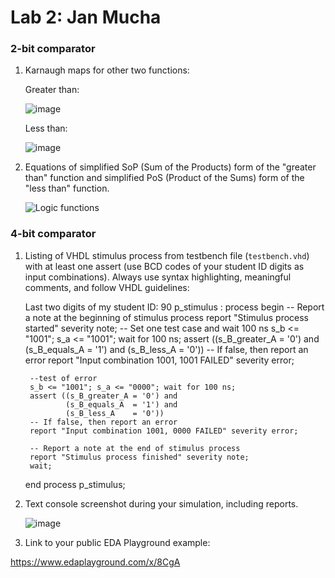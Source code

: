 # Lab 2: Jan Mucha
 
### 2-bit comparator

1. Karnaugh maps for other two functions:

   Greater than:

   ![image](https://user-images.githubusercontent.com/99410528/155530903-31e688c9-1fb0-4ed1-9fa8-79b99fd3129d.png)

   Less than:

   ![image](https://user-images.githubusercontent.com/99410528/155531038-e23518df-49e0-4e49-9dab-4d0c1e603ac9.png)

2. Equations of simplified SoP (Sum of the Products) form of the "greater than" function and simplified PoS (Product of the Sums) form of the "less than" function.

   ![Logic functions](images/comparator_min.png)

### 4-bit comparator

1. Listing of VHDL stimulus process from testbench file (`testbench.vhd`) with at least one assert (use BCD codes of your student ID digits as input combinations). Always use syntax highlighting, meaningful comments, and follow VHDL guidelines:

   Last two digits of my student ID: 90
p_stimulus : process
    begin
    	-- Report a note at the beginning of stimulus process
        report "Stimulus process started" severity note;
        -- Set one test case and wait 100 ns
        s_b <= "1001"; s_a <= "1001"; wait for 100 ns;
        assert ((s_B_greater_A = '0') and
                (s_B_equals_A  = '1') and
                (s_B_less_A    = '0'))
        -- If false, then report an error
        report "Input combination 1001, 1001 FAILED" severity error;
        
        --test of error
        s_b <= "1001"; s_a <= "0000"; wait for 100 ns;
        assert ((s_B_greater_A = '0') and
                (s_B_equals_A  = '1') and
                (s_B_less_A    = '0'))
        -- If false, then report an error
        report "Input combination 1001, 0000 FAILED" severity error;

        -- Report a note at the end of stimulus process
        report "Stimulus process finished" severity note;
        wait;
    end process p_stimulus;

2. Text console screenshot during your simulation, including reports.

   ![image](https://user-images.githubusercontent.com/99410528/155530370-f130a5a7-6069-4bbb-ac73-5c15055bccca.png)

3. Link to your public EDA Playground example:

  https://www.edaplayground.com/x/8CgA
